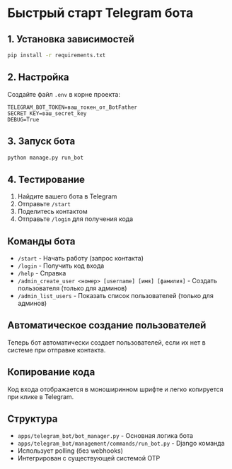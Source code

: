 # Быстрый старт Telegram бота

## 1. Установка зависимостей

```bash
pip install -r requirements.txt
```

## 2. Настройка

Создайте файл `.env` в корне проекта:

```env
TELEGRAM_BOT_TOKEN=ваш_токен_от_BotFather
SECRET_KEY=ваш_secret_key
DEBUG=True
```

## 3. Запуск бота

```bash
python manage.py run_bot
```

## 4. Тестирование

1. Найдите вашего бота в Telegram
2. Отправьте `/start`
3. Поделитесь контактом
4. Отправьте `/login` для получения кода

## Команды бота

- `/start` - Начать работу (запрос контакта)
- `/login` - Получить код входа
- `/help` - Справка
- `/admin_create_user <номер> [username] [имя] [фамилия]` - Создать пользователя (только для админов)
- `/admin_list_users` - Показать список пользователей (только для админов)

## Автоматическое создание пользователей

Теперь бот автоматически создает пользователей, если их нет в системе при отправке контакта.

## Копирование кода

Код входа отображается в моноширинном шрифте и легко копируется при клике в Telegram.

## Структура

- `apps/telegram_bot/bot_manager.py` - Основная логика бота
- `apps/telegram_bot/management/commands/run_bot.py` - Django команда
- Использует polling (без webhooks)
- Интегрирован с существующей системой OTP
